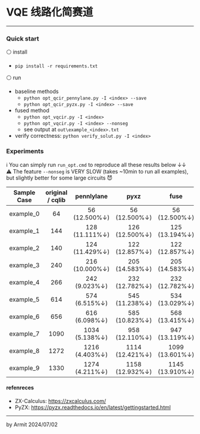 # VQE 线路化简赛道

----

### Quick start

⚪ install

- `pip install -r requirements.txt`

⚪ run
 
- baseline methods
  - `python opt_qcir_pennylane.py -I <index> --save`
  - `python opt_qcir_pyzx.py -I <index> --save`
- fused method
  - `python opt_vqcir.py -I <index>`
  - `python opt_vqcir.py -I <index> --nonseg`
  - see output at `out\example_<index>.txt`
- verify correctness: `python verify_solut.py -I <index>`


### Experiments

ℹ You can simply run `run_opt.cmd` to reproduce all these results below ↓↓  
⚠ The feature `--nonseg` is VERY SLOW (takes ~10min to run all examples), but slightly better for some large circuits 😈  

| Sample Case | original / cqlib | pennlylane | pyxz | fuse | fuse (`--nonseg`) |
| :-: | :-: | :-: | :-: | :-: | :-: |
| example_0 |   64 |   56 (12.500%↓) |   56 (12.500%↓) |   56 (12.500%↓) | << |
| example_1 |  144 |  128 (11.111%↓) |  126 (12.500%↓) |  125 (13.194%↓) | << |
| example_2 |  140 |  124 (11.429%↓) |  122 (12.857%↓) |  122 (12.857%↓) | << |
| example_3 |  240 |  216 (10.000%↓) |  205 (14.583%↓) |  205 (14.583%↓) | << |
| example_4 |  266 |  242  (9.023%↓) |  232 (12.782%↓) |  232 (12.782%↓) | << |
| example_5 |  614 |  574  (6.515%↓) |  545 (11.238%↓) |  534 (13.029%↓) | 532 (13.355%↓) |
| example_6 |  656 |  616  (6.098%↓) |  585 (10.823%↓) |  568 (13.415%↓) | 565 (13.872%↓) |
| example_7 | 1090 | 1034  (5.138%↓) |  958 (12.110%↓) |  947 (13.119%↓) | << |
| example_8 | 1272 | 1216  (4.403%↓) | 1114 (12.421%↓) | 1099 (13.601%↓) | << |
| example_9 | 1330 | 1274  (4.211%↓) | 1158 (12.932%↓) | 1145 (13.910%↓) | << |


#### refenreces

- ZX-Calculus: https://zxcalculus.com/
- PyZX: https://pyzx.readthedocs.io/en/latest/gettingstarted.html

----
by Armit
2024/07/02 
